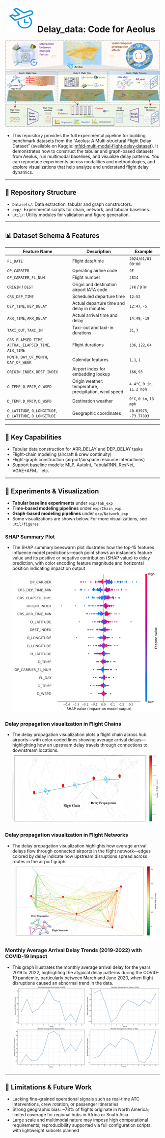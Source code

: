 # ![img.png](util/img.png)Delay_data: Code for Aeolus
![framework.png](util/framework.png)
- This repository provides the full experimental pipeline for building benchmark datasets from the “Aeolus: A Multi‑structural Flight Delay Dataset” (available on Kaggle: [mfdd‑multi‑modal‑flight‑delay‑dataset](https://www.kaggle.com/datasets/flnny123/mfddmulti-modal-flight-delay-dataset)). It demonstrates how to construct the tabular and graph-based datasets from Aeolus, run multimodal baselines, and visualize delay patterns. You can reproduce experiments across modalities and methodologies, and explore visualizations that help analyze and understand flight delay dynamics.
---

## 📂 Repository Structure
- `Datasets/`: Data extraction, tabular and graph constructors.
- `exp/`: Experimental scripts for chain, network, and tabular baselines.
- `util/`: Utility modules for validation and figure generation.

---

## 📊 Dataset Schema & Features

| Feature Name        | Description                                       | Example     |
|---------------------|---------------------------------------------------|-------------|
| `FL_DATE`           | Flight date/time                                   | `2024/01/01 00:00` |
| `OP_CARRIER`        | Operating airline code                            | `9E`        |
| `OP_CARRIER_FL_NUM` | Flight number                                      | `4814`      |
| `ORIGIN` / `DEST`   | Origin and destination airport IATA code          | `JFK` / `DTW` |
| `CRS_DEP_TIME`      | Scheduled departure time                           | `12:52`     |
| `DEP_TIME`, `DEP_DELAY` | Actual departure time and delay in minutes    | `12:47`, `-5` |
| `ARR_TIME`, `ARR_DELAY` | Actual arrival time and delay                  | `14:49`, `-19`|
| `TAXI_OUT`, `TAXI_IN` | Taxi-out and taxi-in durations                 | `31`, `7`    |
| `CRS_ELAPSED_TIME`, `ACTUAL_ELAPSED_TIME`, `AIR_TIME` | Flight durations | `136`, `122`, `84` |
| `MONTH`, `DAY_OF_MONTH`, `DAY_OF_WEEK` | Calendar features              | `1`, `1`, `1` |
| `ORIGIN_INDEX`, `DEST_INDEX` | Airport index for embedding lookup       | `166`, `93` |
| `O_TEMP`, `O_PRCP`, `O_WSPD` | Origin weather: temperature, precipitation, wind speed | `4.4°C`, `0 in`, `11.2 mph` |
| `D_TEMP`, `D_PRCP`, `D_WSPD` | Destination weather                          | `0°C`, `0 in`, `13 mph` |
| `O_LATITUDE`, `O_LONGITUDE`, `D_LATITUDE`, `D_LONGITUDE` | Geographic coordinates | `40.63975`, `-73.77893` |

---

## 🎯 Key Capabilities

- Tabular data construction for ARR_DELAY and DEP_DELAY tasks  
- Flight-chain modeling (aircraft & crew continuity)  
- Flight-graph construction (airport/airspace resource interactions)  
- Support baseline models: MLP, AutoInt, TabulaRNN, ResNet, VGAE+AFM， etc.

---

## 🔬 Experiments & Visualization

- **Tabular baseline experiments** under `exp/Tab_exp`  
- **Time-based modeling pipelines** under `exp/Chain_exp`
- **Graph-based modeling pipelines** under `exp/Network_exp`
- Some visualizations are shown below. For more visualizations, see `util/figures`

### SHAP Summary Plot
- The SHAP summary beeswarm plot illustrates how the top‑15 features influence model predictions—each point shows an instance’s feature value and its positive or negative contribution (SHAP value) to delay prediction, with color encoding feature magnitude and horizontal position indicating impact on output
![SHAP Summary Plot](util/check/shap_beeswarm_top15.png)

### Delay propagation visualization in Flight Chains
- The delay propagation visualization plots a flight chain across hub airports—with color‑coded lines showing average arrival delays—highlighting how an upstream delay travels through connections to downstream locations.
![Delay propagation visualization](util/figures/delay_visual/delay_propagation_chain.png)

### Delay propagation visualization in Flight Networks
- The delay propagation visualization highlights how average arrival delays flow through connected airports in the flight network—edges colored by delay indicate how upstream disruptions spread across routes in the airport graph.
![Delay propagation visualization](util/figures/delay_visual/delay_propagation_network.png)

### Monthly Average Arrival Delay Trends (2019-2022) with COVID-19 Impact
- This graph illustrates the monthly average arrival delay for the years 2019 to 2022, highlighting the atypical delay patterns during the COVID-19 pandemic, particularly between March and June 2020, when flight disruptions caused an abnormal trend in the data.
![monthly_arr_delay_2019-2022](util/figures/monthly_arr_delay/monthly_arr_delay_2019-2022.png)
---

## 🚧 Limitations & Future Work

- Lacking fine-grained operational signals such as real‑time ATC interventions, crew rotation, or passenger itineraries  
- Strong geographic bias: ~78% of flights originate in North America; limited coverage for regional hubs in Africa or South Asia  
- Large scale and multimodal nature may impose high computational requirements; reproducibility supported via full configuration scripts, with lightweight subsets planned

